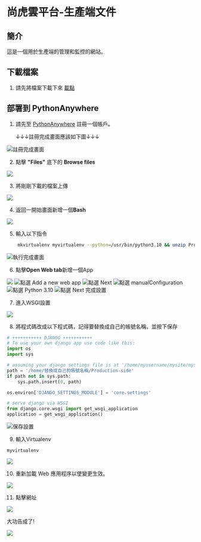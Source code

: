 # 尚虎雲平台-生產端文件

## 簡介
這是一個用於生產端的管理和監控的網站。

## 下載檔案

1. 請先將檔案下載下來 [載點](https://github.com/shanghuyun/Shanghuyun-Production-side/releases/tag/%E6%AA%94%E6%A1%88)

## 部署到 PythonAnywhere

1. 請先至 [PythonAnywhere](https://www.pythonanywhere.com/registration/register/beginner/) 註冊一個帳戶。

      ↓↓↓註冊完成畫面應該如下圖↓↓↓

![註冊完成畫面](docs/images/註冊pythonanywhere.png)

2. 點擊 **"Files"** 底下的 **Browse files**

![](docs/images/點擊browseFiles.png)

3. 將剛剛下載的檔案上傳

![](docs/images/檔案上傳.png)

4. 返回一開始畫面新增一個**Bash**

![](docs/images/新增bash.png)

5. 輸入以下指令

```bash
    mkvirtualenv myvirtualenv --python=/usr/bin/python3.10 && unzip Production-side.zip && cd Production-side && pip install -r requirements.txt
```

![執行完成畫面](docs/images/執行完成.png)

6. 點擊**Open Web tab**新增一個App

![](docs/images/新增app.png)
![點選 Add a new web app](docs/images/addapp.png)
![點選 Next](docs/images/Next.png)
![點選 manualConfiguration](docs/images/manualConfiguration.png)
![點選 Python 3.10](docs/images/選擇3.10.png)
![點選 Next 完成設置](docs/images/完成設置.png)

7. 進入WSGI設置

![](docs/images/進入WSGI設置.png)

8. 將程式碼改成以下程式碼，記得要替換成自己的帳號名稱，並按下保存

```python
# +++++++++++ DJANGO +++++++++++
# To use your own django app use code like this:
import os
import sys

# assuming your django settings file is at '/home/myusername/mysite/mysite/settings.py'
path = '/home/替換成自己的帳號名稱/Production-side'
if path not in sys.path:
    sys.path.insert(0, path)

os.environ['DJANGO_SETTINGS_MODULE'] = 'core.settings'

# serve django via WSGI
from django.core.wsgi import get_wsgi_application
application = get_wsgi_application()
```

![保存設置](docs/images/保存.png)

9. 輸入Virtualenv

```
myvirtualenv
```

![](docs/images/輸入Virtualenv.png)

10. 重新加載 Web 應用程序以使變更生效。

![](docs/images/重載Web.png)

11. 點擊網址

![](docs/images/點擊網址.png)

大功告成了!

![](docs/images/大功告成.png)

